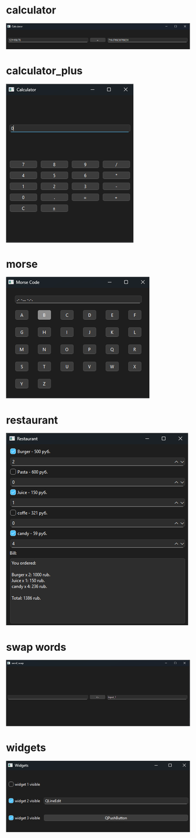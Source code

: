 <h1>calculator</h1>
<img src="images/calc.png" alt="calc">

<h1>calculator_plus</h1>
<img src="images/calc_full.png" alt="calc">

<h1>morse</h1>
<img src="images/morse.png" alt="calc">

<h1>restaurant</h1>
<img src="images/restik.png" alt="calc">

<h1>swap words</h1>
<img src="images/swap.png" alt="calc">

<h1>widgets</h1>
<img src="images/widget.png" alt="calc">
